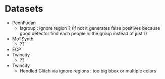 
# Datasets

- PennFudan
  - Isgroup : ignore region ? (if not it generates false positives because good detector find each people in the group instead of just 1)
- MoTSynth
  - ??
- ECP
- Twincity
  - ??
- Twincity
  - Hendled Glitch via ignore regions : too big bbox or multiple colors
